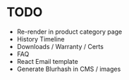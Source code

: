 # TODO


- Re-render in product category page
- History Timeline
- Downloads / Warranty / Certs
- FAQ
- React Email template
- Generate Blurhash in CMS / images
